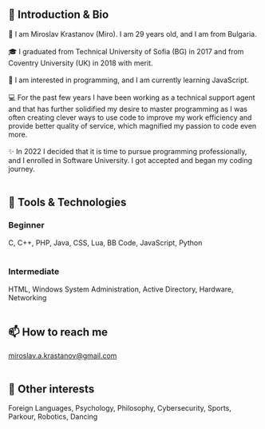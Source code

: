 ## 👋 Introduction & Bio
👦 I am Miroslav Krastanov (Miro). I am 29 years old, and I am from Bulgaria. <br><br>
🎓 I graduated from Technical University of Sofia (BG) in 2017 and from Coventry University (UK) in 2018 with merit. <br><br>
👀 I am interested in programming, and I am currently learning JavaScript. <br><br>
💻 For the past few years I have been working as a technical support agent and that has further solidified my desire to master programming as I was often creating clever ways to use code to improve my work efficiency and provide better quality of service, which magnified my passion to code even more. <br><br>
✨ In 2022 I decided that it is time to pursue programming professionally, and I enrolled in Software University. I got accepted and began my coding journey. <br><br>

## 🔭 Tools & Technologies
### Beginner
C, C++, PHP, Java, CSS, Lua, BB Code, JavaScript, Python <br><br>

### Intermediate
HTML, Windows System Administration, Active Directory, Hardware, Networking <br><br>

## 📫 How to reach me 
miroslav.a.krastanov@gmail.com <br><br>

## 🤹 Other interests
Foreign Languages, Psychology, Philosophy, Cybersecurity, Sports, Parkour, Robotics, Dancing 
